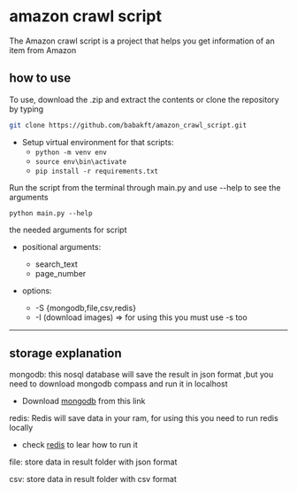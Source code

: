 # amazon crawl script

The Amazon crawl script is a project that helps you get information of an item from Amazon

## how to use

To use, download the .zip and extract the contents or clone the repository by typing

```bash
git clone https://github.com/babakft/amazon_crawl_script.git
```

- Setup virtual environment for that scripts:
    - `python -m venv env`
    - `source env\bin\activate`
    - `pip install -r requirements.txt`

Run the script from the terminal through main.py and use --help to see the arguments

`python main.py --help`

the needed arguments for script

- positional arguments:
    - search_text
    - page_number

- options:
    - -S {mongodb,file,csv,redis}
    - -I (download images)  => for using this you must use -s too

---

## storage explanation

mongodb: this nosql database will save the result in json format ,but you need to download mongodb compass and run it in
localhost

* Download [mongodb](https://www.mongodb.com/products/compass) from this link

redis: Redis will save data in your ram, for using this you need to run redis locally  

* check [redis](https://redis.io/docs/getting-started) to lear how to run it 

file: store data in result folder with json format

csv: store data in result folder with csv format

